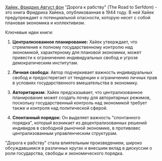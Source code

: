 
[Хайек, Фридрих Август фон](Экономика/Хайек,%20Фридрих%20Август%20фон.md)
"Дорога к рабству" (The Road to Serfdom) - это книга Фридриха Хайека, опубликованная в 1944 году. В ней Хайек предупреждает о потенциальной опасности, которую несет с собой плановая экономика и коллективизм.

Ключевые идеи книги:

1. **Централизованное планирование:** Хайек утверждает, что стремление к полному государственному контролю над экономикой, характерному для плановой экономики, может привести к ограничению индивидуальных свобод и угрозе демократическим институтам.

2. **Личная свобода:** Автор подчеркивает важность индивидуальных свобод и предостерегает от тенденции к ограничению личных прав в условиях государственного вмешательства в экономику.

3. **Авторитаризм:** Хайек предсказывает, что централизованное планирование может создать почву для авторитарных режимов, поскольку государственный контроль над экономикой требует также и контроля над политической сферой.

4. **Спонтанный порядок:** Он выделяет важность "спонтанного порядка", который возникает из децентрализованных решений индивидов в свободной рыночной экономике, в противовес централизованным управленческим структурам.

"Дорога к рабству" стала влиятельным произведением, широко обсуждавшимся в различных кругах и внесшим вклад в дискуссии о роли государства, свободы и экономического порядка.
